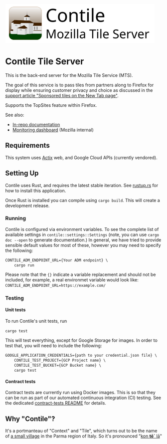 ![Contile graphic](imgs/Contile_title.svg)
# Contile Tile Server

This is the back-end server for the Mozilla Tile Service (MTS).

The goal of this service is to pass tiles from partners along to Firefox for display while ensuring customer privacy and choice as discussed in the [support article "Sponsored tiles on the New Tab page"](https://support.mozilla.org/en-US/kb/sponsor-privacy).

Supports the TopSites feature within Firefox.

See also:

- [In-repo documentation](docs/)
- [Monitoring dashboard](https://earthangel-b40313e5.influxcloud.net/d/oak1zw6Gz/contile-infrastructure) (Mozilla internal)

## Requirements

This system uses [Actix](https://actix.rs/) web, and Google Cloud APIs (currently vendored).

## Setting Up

Contile uses Rust, and requires the latest stable iteration. See
[rustup.rs](https://rustup.rs/) for how to install this application.

Once Rust is installed you can compile using `cargo build`. This will
create a development release.

### Running

Contile is configured via environment variables. To see the complete list of available settings in `contile::settings::Settings` (note, you can use `cargo doc --open` to generate documentation.) In general, we have tried to provide sensible default values for most of these,
however you may need to specify the following:

```
CONTILE_ADM_ENDPOINT_URL={Your ADM endpoint} \
    cargo run
```
Please note that the `{}` indicate a variable replacement and should not be included, for example, a real environmet variable would look like: `CONTILE_ADM_ENDPOINT_URL=https://example.com/`

### Testing
#### Unit tests

To run Contile's unit tests, run

```cargo test```

This will test everything, except for Google Storage for images. In order to test that, you
will need to include the following:
```
GOOGLE_APPLICATION_CREDENTIALS={path to your credential.json file} \
    CONTILE_TEST_PROJECT={GCP Project name} \
    CONTILE_TEST_BUCKET={GCP Bucket name} \
    cargo test
```

#### Contract tests

Contract tests are currently run using Docker images. This is so that they can be run as
part of our automated continuous integration (CI) testing. 
See the dedicated [contract-tests README](test-engineering/contract-tests/README.md) for details.

## Why "Contile"?

It's a portmanteau of "Context" and "Tile", which turns out to be the name of [a small village](https://www.google.com/maps/place/Contile/@44.6503701,9.9015688,3a,15y,40.52h,87.97t/data=!3m10!1e1!3m8!1shPkpksIO5_yiJpqYALgcNQ!2e0!6s%2F%2Fgeo3.ggpht.com%2Fcbk%3Fpanoid%3DhPkpksIO5_yiJpqYALgcNQ%26output%3Dthumbnail%26cb_client%3Dmaps_sv.tactile.gps%26thumb%3D2%26w%3D203%26h%3D100%26yaw%3D8.469731%26pitch%3D0%26thumbfov%3D100!7i13312!8i6656!9m2!1b1!2i22!4m5!3m4!1s0x47808736ea28b80d:0xd17ee6c4205c4451!8m2!3d44.650751!4d9.902755) in the Parma region of Italy. So it's pronounced "[kon **tē`** lā](https://translate.google.com/?sl=it&tl=en&text=contile&op=translate)"
